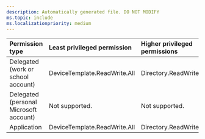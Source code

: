 ```yaml
---
description: Automatically generated file. DO NOT MODIFY
ms.topic: include
ms.localizationpriority: medium
---
```


|Permission type|Least privileged permission|Higher privileged permissions|
|:---|:---|:---|
|Delegated (work or school account)|DeviceTemplate.ReadWrite.All|Directory.ReadWrite.All|
|Delegated (personal Microsoft account)|Not supported.|Not supported.|
|Application|DeviceTemplate.ReadWrite.All|Directory.ReadWrite.All|

